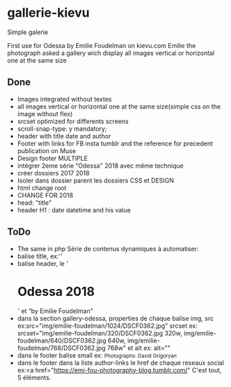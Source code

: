 # gallerie-kievu
Simple galerie

First use for Odessa by Emilie Foudelman on kievu.com
Emilie the photograph asked a gallery wich display all images vertical or horizontal one at the same size
## Done
* Images integrated without textes 
* all images vertical or horizontal one at the same size(simple css on the image without flex)
* srcset optimized for differents screens
* scroll-snap-type: y mandatory;
* header with title date and author
* Footer with links for FB insta tumblr and the reference for precedent publication on Muse
* Design footer
MULTIPLE
* intégrer 2eme série "Odessa" 2018 avec même technique
* créer dossiers 2017 2018
* Isoler dans dossier parent les dossiers CSS et DESIGN
* html change root
* CHANGE FOR 2018
* head: "title"
* header  H1 : date datetime and his value
## ToDo
* The same in php
Série de contenus dynamiques à automatiser:
* balise title, ex:'<title>Odessa 2022-03-02</title>'
* balise header, le '<h1>Odessa<time datetime="2018-09-01"> 2018</time></h1>'
                et  <q>by Emilie Foudelman</q>
* dans la section gallery-odessa, properties de chaque balise img, src ex:src="img/emilie-foudelman/1024/DSCF0362.jpg"                                                                  srcset ex:
srcset="img/emilie-foudelman/320/DSCF0362.jpg 320w,
        img/emilie-foudelman/640/DSCF0362.jpg 640w,
        img/emilie-foudelman/768/DSCF0362.jpg 768w"
et alt  ex:
alt=""
* dans le footer balise small ex: <small>Photographs: David Grigoryan</small>
* dans le footer dans la liste author-links le href de chaque reseaux social ex:<a href="https://emi-fou-photography-blog.tumblr.com/"
C'est tout, 5 éléments.



